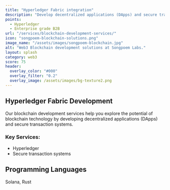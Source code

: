 ```yaml
---
title: "Hyperledger Fabric integration"
description: "Develop decentralized applications (DApps) and secure transaction systems using blockchain technology."
points:
  - Hyperledger
  - Enterprise grade B2B
url: "/services/blockchain-development-services/"
icon: "songpoem-blockchain-solutions.png"
image_name: "/assets/images/songpoem-blockchain.jpg"
alt: "Web3 Blockchain development solutions at Songpoem Labs."
layout: splash
category: web3
score: 75
header:
  overlay_color: "#000"
  overlay_filter: "0.2"
  overlay_image: /assets/images/bg-texture2.png
---
```

## Hyperledger Fabric Development

Our blockchain development services help you explore the potential of blockchain technology by developing decentralized applications (DApps) and secure transaction systems.

### Key Services:
- Hyperledger
- Secure transaction systems

## Programming Languages
Solana, Rust